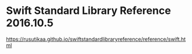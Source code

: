 ﻿# Swift Standard Library Reference 2016.10.5

https://rusutikaa.github.io/swiftstandardlibraryreference/reference/swift.html
